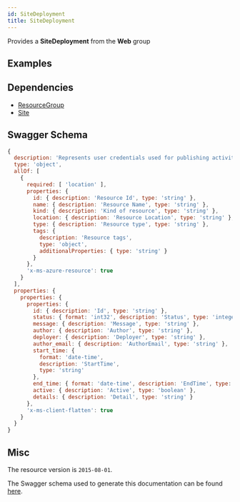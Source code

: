 ```yaml
---
id: SiteDeployment
title: SiteDeployment
---
```

Provides a **SiteDeployment** from the **Web** group
## Examples
## Dependencies
- [ResourceGroup](../Resources/ResourceGroup.md)
- [Site](../Web/Site.md)
## Swagger Schema
```js
{
  description: 'Represents user credentials used for publishing activity',
  type: 'object',
  allOf: [
    {
      required: [ 'location' ],
      properties: {
        id: { description: 'Resource Id', type: 'string' },
        name: { description: 'Resource Name', type: 'string' },
        kind: { description: 'Kind of resource', type: 'string' },
        location: { description: 'Resource Location', type: 'string' },
        type: { description: 'Resource type', type: 'string' },
        tags: {
          description: 'Resource tags',
          type: 'object',
          additionalProperties: { type: 'string' }
        }
      },
      'x-ms-azure-resource': true
    }
  ],
  properties: {
    properties: {
      properties: {
        id: { description: 'Id', type: 'string' },
        status: { format: 'int32', description: 'Status', type: 'integer' },
        message: { description: 'Message', type: 'string' },
        author: { description: 'Author', type: 'string' },
        deployer: { description: 'Deployer', type: 'string' },
        author_email: { description: 'AuthorEmail', type: 'string' },
        start_time: {
          format: 'date-time',
          description: 'StartTime',
          type: 'string'
        },
        end_time: { format: 'date-time', description: 'EndTime', type: 'string' },
        active: { description: 'Active', type: 'boolean' },
        details: { description: 'Detail', type: 'string' }
      },
      'x-ms-client-flatten': true
    }
  }
}
```
## Misc
The resource version is `2015-08-01`.

The Swagger schema used to generate this documentation can be found [here](https://github.com/Azure/azure-rest-api-specs/tree/main/specification/web/resource-manager/Microsoft.Web/stable/2015-08-01/service.json).
